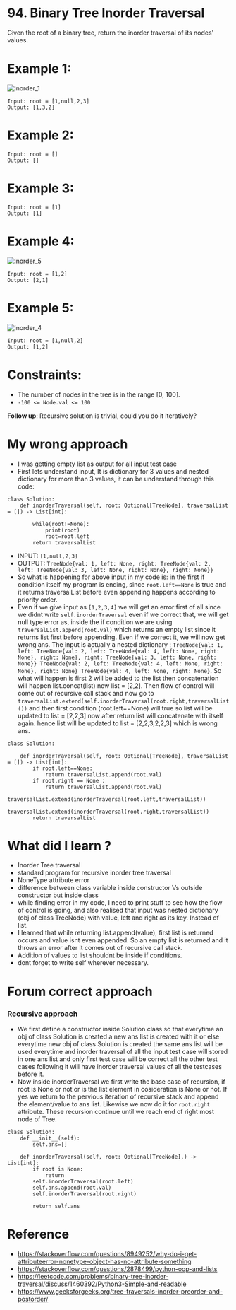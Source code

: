 # 94. Binary Tree Inorder Traversal

Given the root of a binary tree, return the inorder traversal of its nodes' values.

# Example 1:
![inorder_1](https://user-images.githubusercontent.com/72177954/133171933-fd8e4b29-3945-490f-8188-238e76dff630.jpg)
```
Input: root = [1,null,2,3]
Output: [1,3,2]
```
# Example 2:
```
Input: root = []
Output: []
```
# Example 3:
```
Input: root = [1]
Output: [1]
```
# Example 4:
![inorder_5](https://user-images.githubusercontent.com/72177954/133171953-1a968cbf-cb06-4f92-ab7c-c66bcb662428.jpg)
```
Input: root = [1,2]
Output: [2,1]
```
# Example 5:
![inorder_4](https://user-images.githubusercontent.com/72177954/133171974-f19e65ab-f28e-499a-8a23-d6b0717d1563.jpg)
```
Input: root = [1,null,2]
Output: [1,2]
```
# Constraints:
- The number of nodes in the tree is in the range [0, 100].
- `-100 <= Node.val <= 100`

**Follow up**: Recursive solution is trivial, could you do it iteratively?

# My wrong approach 
- I was getting empty list as output for all input test case
- First lets understand input, It is dictionary for 3 values and nested dictionary for more than 3 values, it can be understand through this code:
```
class Solution:
    def inorderTraversal(self, root: Optional[TreeNode], traversalList = []) -> List[int]:
    
        while(root!=None):
            print(root)
            root=root.left
        return traversalList
```
- INPUT: `[1,null,2,3]`
- OUTPUT: `TreeNode{val: 1, left: None, right: TreeNode{val: 2, left: TreeNode{val: 3, left: None, right: None}, right: None}}`
- So what is happening for above input in my code is: in the first if condition itself my program is ending, since `root.left==None` is true and it returns traversalList before even appending happens according to priority order.
- Even if we give input as `[1,2,3,4]` we will get an error first of all since we didnt write `self.inorderTraversal` even if we correct that, we will get null type error as, inside the if condition we are using `traversalList.append(root.val)` which returns an empty list since it returns list first before appending. Even if we correct it, we will now get wrong ans. The input is actually a nested dictionary : `TreeNode{val: 1, left: TreeNode{val: 2, left: TreeNode{val: 4, left: None, right: None}, right: None}, right: TreeNode{val: 3, left: None, right: None}} TreeNode{val: 2, left: TreeNode{val: 4, left: None, right: None}, right: None} TreeNode{val: 4, left: None, right: None}`. So what will happen is first 2 will be added to the list then concatenation will happen list.concat(list) now list = [2,2]. Then flow of control will come out of recursive call stack and now go to `traversalList.extend(self.inorderTraversal(root.right,traversalList())` and then first condition (root.left==None) will true so list will be updated to list = [2,2,3] now after return list will concatenate with itself again. hence list will be updated to list = [2,2,3,2,2,3] which is wrong ans.
```
class Solution:
    
    def inorderTraversal(self, root: Optional[TreeNode], traversalList = []) -> List[int]:
        if root.left==None:
            return traversalList.append(root.val)
        if root.right == None :
            return traversalList.append(root.val)
        traversalList.extend(inorderTraversal(root.left,traversalList))
        traversalList.extend(inorderTraversal(root.right,traversalList))
        return traversalList
```
# What did I learn ?
- Inorder Tree traversal
- standard program for recursive inorder tree traversal
- NoneType attribute error
- difference between class variable inside constructor Vs outside constructor but inside class
- while finding error in my code, I need to print stuff to see how the flow of control is going, and also realised that input was nested dictionary (obj of class TreeNode) with value, left and right as its key. Instead of list.
- I learned that while returning list.append(value), first list is returned occurs and value isnt even appended. So an empty list is returned and it throws an error after it comes out of recursive call stack.
- Addition of values to list shouldnt be inside if conditions.
- dont forget to write self wherever necessary.

# Forum correct approach
### Recursive approach
- We first define a constructor inside Solution class so that everytime an obj of class Solution is created a new ans list is created with it or else everytime new obj of class Solution is created the same ans list will be used everytime and inorder traversal of all the input test case will stored in one ans list and only first test case will be correct all the other test cases following it will have inorder traversal values of all the testcases before it.
- Now inside inorderTraversal we first write the base case of recursion, if root is None or not or is the list element in cosideration is None or not. If yes we return to the pervious iteration of recursive stack and append the element/value to ans list. Likewise we now do it for `root.right` attribute. These recursion continue until we reach end of right most node of Tree.
```
class Solution:
    def __init__(self):
        self.ans=[]
        
    def inorderTraversal(self, root: Optional[TreeNode],) -> List[int]:
        if root is None:
            return
        self.inorderTraversal(root.left)
        self.ans.append(root.val)
        self.inorderTraversal(root.right)
    
        return self.ans
```

# Reference
- https://stackoverflow.com/questions/8949252/why-do-i-get-attributeerror-nonetype-object-has-no-attribute-something
- https://stackoverflow.com/questions/2878499/python-oop-and-lists
- https://leetcode.com/problems/binary-tree-inorder-traversal/discuss/1460392/Python3-Simple-and-readable
- https://www.geeksforgeeks.org/tree-traversals-inorder-preorder-and-postorder/
